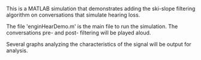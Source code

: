 This is a MATLAB simulation that demonstrates adding the ski-slope filtering algorithm 
on conversations that simulate hearing loss.

The file 'enginHearDemo.m' is the main file to run the simulation.
The conversations pre- and post- filtering will be played aloud.

Several graphs analyzing the characteristics of the signal will be output for analysis.
